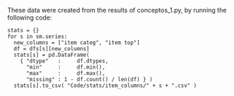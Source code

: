 These data were created from the results of conceptos_1.py,
by running the following code:

```
stats = {}
for s in sm.series:
  new_columns = ["item categ", "item top"]
  df = dfs[s][new_columns]
  stats[s] = pd.DataFrame(
    { "dtype"   :     df.dtypes,
      "min"     :     df.min(),
      "max"     :     df.max(),
      "missing" : 1 - df.count() / len(df) } )
  stats[s].to_csv( "Code/stats/item_columns/" + s + ".csv" )
```
